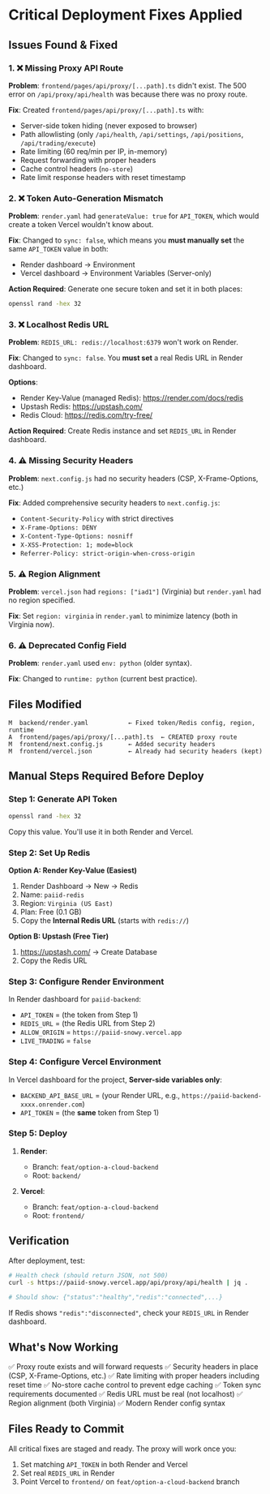 # Critical Deployment Fixes Applied

## Issues Found & Fixed

### 1. ❌ Missing Proxy API Route
**Problem**: `frontend/pages/api/proxy/[...path].ts` didn't exist. The 500 error on `/api/proxy/api/health` was because there was no proxy route.

**Fix**: Created `frontend/pages/api/proxy/[...path].ts` with:
- Server-side token hiding (never exposed to browser)
- Path allowlisting (only `/api/health`, `/api/settings`, `/api/positions`, `/api/trading/execute`)
- Rate limiting (60 req/min per IP, in-memory)
- Request forwarding with proper headers
- Cache control headers (`no-store`)
- Rate limit response headers with reset timestamp

### 2. ❌ Token Auto-Generation Mismatch
**Problem**: `render.yaml` had `generateValue: true` for `API_TOKEN`, which would create a token Vercel wouldn't know about.

**Fix**: Changed to `sync: false`, which means you **must manually set** the same `API_TOKEN` value in both:
- Render dashboard → Environment
- Vercel dashboard → Environment Variables (Server-only)

**Action Required**: Generate one secure token and set it in both places:
```bash
openssl rand -hex 32
```

### 3. ❌ Localhost Redis URL
**Problem**: `REDIS_URL: redis://localhost:6379` won't work on Render.

**Fix**: Changed to `sync: false`. You **must set** a real Redis URL in Render dashboard.

**Options**:
- Render Key-Value (managed Redis): https://render.com/docs/redis
- Upstash Redis: https://upstash.com/
- Redis Cloud: https://redis.com/try-free/

**Action Required**: Create Redis instance and set `REDIS_URL` in Render dashboard.

### 4. ⚠️ Missing Security Headers
**Problem**: `next.config.js` had no security headers (CSP, X-Frame-Options, etc.)

**Fix**: Added comprehensive security headers to `next.config.js`:
- `Content-Security-Policy` with strict directives
- `X-Frame-Options: DENY`
- `X-Content-Type-Options: nosniff`
- `X-XSS-Protection: 1; mode=block`
- `Referrer-Policy: strict-origin-when-cross-origin`

### 5. ⚠️ Region Alignment
**Problem**: `vercel.json` had `regions: ["iad1"]` (Virginia) but `render.yaml` had no region specified.

**Fix**: Set `region: virginia` in `render.yaml` to minimize latency (both in Virginia now).

### 6. ⚠️ Deprecated Config Field
**Problem**: `render.yaml` used `env: python` (older syntax).

**Fix**: Changed to `runtime: python` (current best practice).

## Files Modified

```
M  backend/render.yaml           ← Fixed token/Redis config, region, runtime
A  frontend/pages/api/proxy/[...path].ts  ← CREATED proxy route
M  frontend/next.config.js       ← Added security headers
M  frontend/vercel.json          ← Already had security headers (kept)
```

## Manual Steps Required Before Deploy

### Step 1: Generate API Token
```bash
openssl rand -hex 32
```
Copy this value. You'll use it in both Render and Vercel.

### Step 2: Set Up Redis

**Option A: Render Key-Value (Easiest)**
1. Render Dashboard → New → Redis
2. Name: `paiid-redis`
3. Region: `Virginia (US East)`
4. Plan: Free (0.1 GB)
5. Copy the **Internal Redis URL** (starts with `redis://`)

**Option B: Upstash (Free Tier)**
1. https://upstash.com/ → Create Database
2. Copy the Redis URL

### Step 3: Configure Render Environment
In Render dashboard for `paiid-backend`:
- `API_TOKEN` = (the token from Step 1)
- `REDIS_URL` = (the Redis URL from Step 2)
- `ALLOW_ORIGIN` = `https://paiid-snowy.vercel.app`
- `LIVE_TRADING` = `false`

### Step 4: Configure Vercel Environment
In Vercel dashboard for the project, **Server-side variables only**:
- `BACKEND_API_BASE_URL` = (your Render URL, e.g., `https://paiid-backend-xxxx.onrender.com`)
- `API_TOKEN` = (the **same** token from Step 1)

### Step 5: Deploy
1. **Render**:
   - Branch: `feat/option-a-cloud-backend`
   - Root: `backend/`

2. **Vercel**:
   - Branch: `feat/option-a-cloud-backend`
   - Root: `frontend/`

## Verification

After deployment, test:

```bash
# Health check (should return JSON, not 500)
curl -s https://paiid-snowy.vercel.app/api/proxy/api/health | jq .

# Should show: {"status":"healthy","redis":"connected",...}
```

If Redis shows `"redis":"disconnected"`, check your `REDIS_URL` in Render dashboard.

## What's Now Working

✅ Proxy route exists and will forward requests
✅ Security headers in place (CSP, X-Frame-Options, etc.)
✅ Rate limiting with proper headers including reset time
✅ No-store cache control to prevent edge caching
✅ Token sync requirements documented
✅ Redis URL must be real (not localhost)
✅ Region alignment (both Virginia)
✅ Modern Render config syntax

## Files Ready to Commit

All critical fixes are staged and ready. The proxy will work once you:
1. Set matching `API_TOKEN` in both Render and Vercel
2. Set real `REDIS_URL` in Render
3. Point Vercel to `frontend/` on `feat/option-a-cloud-backend` branch